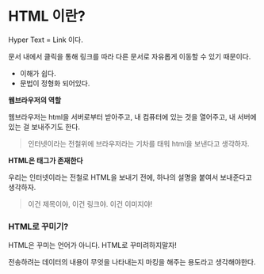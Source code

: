 # HTML 이란?

Hyper Text = Link 이다. 

문서 내에서 클릭을 통해 링크를 따라 다른 문서로 자유롭게 이동할 수 있기 때문이다.

- 이해가 쉽다.
- 문법이 정형화 되어있다.

__웹브라우저의 역할__

웹브라우저는 html을 서버로부터 받아주고, 내 컴퓨터에 있는 것을 열어주고, 내 서버에있는 걸 보내주기도 한다.

>  인터넷이라는 전철위에 브라우저라는 기차를 태워 html을 보낸다고 생각하자.

__HTML은 태그가 존재한다__

우리는 인터넷이라는 전철로 HTML을 보내기 전에, 하나의 설명을 붙여서 보내준다고 생각하자.

> 이건 제목이야, 이건 링크야. 이건 이미지야!

### HTML로 꾸미기?

HTML은 꾸미는 언어가 아니다. HTML로 꾸미려하지말자! 

전송하려는 데이터의 내용이 무엇을 나타내는지 마킹을 해주는 용도라고 생각해야한다.
